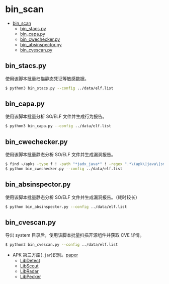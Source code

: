# bin_scan

- [bin_scan](#bin_scan)
  - [bin_stacs.py](#bin_stacspy)
  - [bin_capa.py](#bin_capapy)
  - [bin_cwechecker.py](#bin_cwecheckerpy)
  - [bin_absinspector.py](#bin_absinspectorpy)
  - [bin_cvescan.py](#bin_cvescanpy)

## bin_stacs.py

使用该脚本批量扫描静态凭证等敏感数据。

```sh
$ python3 bin_stacs.py --config ../data/elf.list
```

## bin_capa.py

使用该脚本批量分析 SO/ELF 文件并生成行为报告。

```sh
$ python3 bin_capa.py --config ../data/elf.list
```

## bin_cwechecker.py

使用该脚本批量静态分析 SO/ELF 文件并生成漏洞报告。

```sh
$ find ~/apks -type f ! -path "*jadx_java*" ! -regex ".*\(apk\|java\|smali\|dex\|xml\|yml\|json\|ini\|txt\|png\|jpg\|wav\|webp\|svg\|kcm\|version\|SF\|RSA\|MF\|data\|dat\|pak\|zip\|kotlin.*\|lifecycle.*\)$" | xargs file | grep "ELF" | cut -d ":" -f 1 | xargs realpath > ../data/elf.list
$ python bin_cwechecker.py --config ../data/elf.list
```

## bin_absinspector.py

使用该脚本批量静态分析 SO/ELF 文件并生成漏洞报告。（耗时较长）

```sh
$ python bin_absinspector.py --config ../data/elf.list
```

## bin_cvescan.py

导出 system 目录后，使用该脚本批量扫描开源组件并获取 CVE 详情。

```sh
$ python3 bin_cvescan.py --config ../data/elf.list
```

- APK 第三方库(`.jar`)识别。[paper](https://arxiv.org/pdf/2108.01964.pdf)
  - [LibDetect](https://sites.google.com/view/libdetect/)
  - [LibScout](https://github.com/reddr/LibScout)
  - [LibRadar](https://github.com/pkumza/LibRadar)
  - [LibPecker](https://github.com/yuanxzhang/LibPecker)
